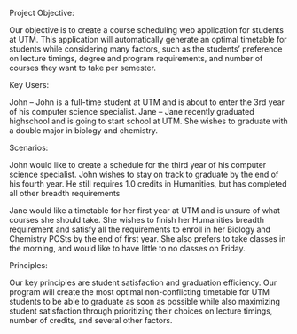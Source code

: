 Project Objective:

Our objective is to create a course scheduling web application for students at UTM. This application will automatically generate an optimal timetable for students while considering many factors, such as the students’ preference on lecture timings, degree and program requirements, and number of courses they want to take per semester.

Key Users:

John – John is a full-time student at UTM and is about to enter the 3rd year of his computer science specialist.
Jane – Jane recently graduated highschool and is going to start school at UTM. She wishes to graduate with a double major in biology and chemistry.

Scenarios:
 
John would like to create a schedule for the third year of his computer science specialist. John wishes to stay on track to graduate by the end of his fourth year. He still requires 1.0 credits in Humanities, but has completed all other breadth requirements
 
Jane would like a timetable for her first year at UTM and is unsure of what courses she should take. She wishes to finish her Humanities breadth requirement and satisfy all the requirements to enroll in her Biology and Chemistry POSts by the end of first year. She also prefers to take classes in the morning, and would like to have little to no classes on Friday.

Principles:

Our key principles are student satisfaction and graduation efficiency. Our program will create the most optimal non-conflicting timetable for UTM students to be able to graduate as soon as possible while also maximizing student satisfaction through prioritizing their choices on lecture timings, number of credits, and several other factors.
 

